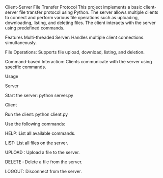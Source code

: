 Client-Server File Transfer Protocol
This project implements a basic client-server file transfer protocol using Python. The server allows multiple clients to connect and perform various file operations such as uploading, downloading, listing, and deleting files. The client interacts with the server using predefined commands.

Features
Multi-threaded Server: Handles multiple client connections simultaneously.

File Operations: Supports file upload, download, listing, and deletion.

Command-based Interaction: Clients communicate with the server using specific commands.

Usage

Server

Start the server:
python server.py

Client

Run the client:
python client.py


Use the following commands:

HELP: List all available commands.

LIST: List all files on the server.

UPLOAD <path>: Upload a file to the server.

DELETE <filename>: Delete a file from the server.

LOGOUT: Disconnect from the server.
